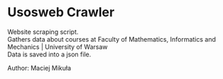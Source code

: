 # Usosweb Crawler

Website scraping script. <br/>
Gathers data about courses at Faculty of Mathematics, Informatics and Mechanics | University of Warsaw <br/>
Data is saved into a json file. <br/>

Author: Maciej Mikuła
